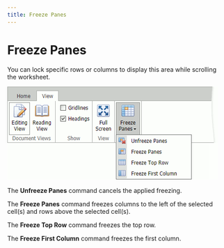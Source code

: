```yaml
---
title: Freeze Panes
---
```

# Freeze Panes
You can lock specific rows or columns to display this area while scrolling the worksheet.

![EUD_ASPxSpreadsheet_FreezePanes](../../../images/spreadsheet-data-presentation-freeze-panes.png)

The **Unfreeze Panes** command cancels the applied freezing.

The **Freeze Panes** command freezes columns to the left of the selected cell(s) and rows above the selected cell(s).

The **Freeze Top Row** command freezes the top row.

The **Freeze First Column** command freezes the first column.
